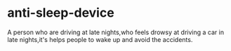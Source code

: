 # anti-sleep-device
A person who are driving at late nights,who feels drowsy at driving a car in late nights,it's helps people to wake up and avoid the accidents.
